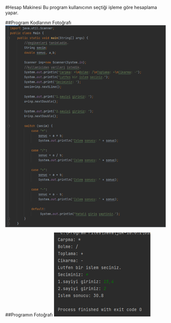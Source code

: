 #Hesap Makinesi
Bu program kullanıcının seçtiği işleme göre hesaplama yapar.

##Program Kodlarının Fotoğrafı
![kodlar](images/kodlar.png)

##Programın Fotoğrafı
![program](images/program.png)